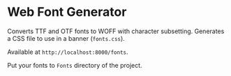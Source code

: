 # Web Font Generator
Converts TTF and OTF fonts to WOFF with character subsetting. Generates a CSS file to use in a banner (`fonts.css`).

Available at `http://localhost:8000/fonts`.

Put your fonts to `Fonts` directory of the project.
